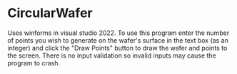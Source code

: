 # CircularWafer
Uses winforms in visual studio 2022.  To use this program enter the number of points you wish to generate on the wafer's surface in the text box (as an integer) and click the "Draw Points" button to draw the wafer and points to the screen.  There is no input validation so invalid inputs may cause the program to crash.
